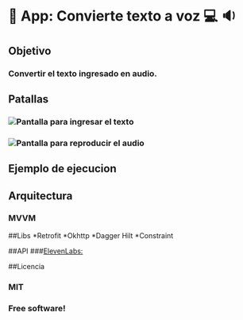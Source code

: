 # :iphone: App: Convierte texto a voz :computer: :sound:

## Objetivo
### Convertir el texto ingresado en audio.

## Patallas
### ![Pantalla para ingresar el texto](https://drive.google.com/file/d/16yWifljQdn2GAxxbe-C0apXKSuDRf3y-/view?usp=drive_link)
### ![Pantalla para reproducir el audio](https://drive.google.com/file/d/17-GgAeSix-VYtyrzDTouXz26TN8zyp0w/view?usp=drive_link)

## Ejemplo de ejecucion


## Arquitectura 
### MVVM

##Libs
*Retrofit
*Okhttp
*Dagger Hilt
*Constraint


##API
###[ElevenLabs: ](https://elevenlabs.io/docs/api-reference/text-to-speech)

##Licencia
### MIT 
### Free software!




